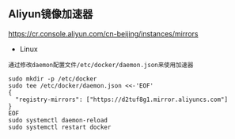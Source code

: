 ## Aliyun镜像加速器
https://cr.console.aliyun.com/cn-beijing/instances/mirrors
- Linux
```
通过修改daemon配置文件/etc/docker/daemon.json来使用加速器

sudo mkdir -p /etc/docker
sudo tee /etc/docker/daemon.json <<-'EOF'
{
  "registry-mirrors": ["https://d2tuf8g1.mirror.aliyuncs.com"]
}
EOF
sudo systemctl daemon-reload
sudo systemctl restart docker
```
